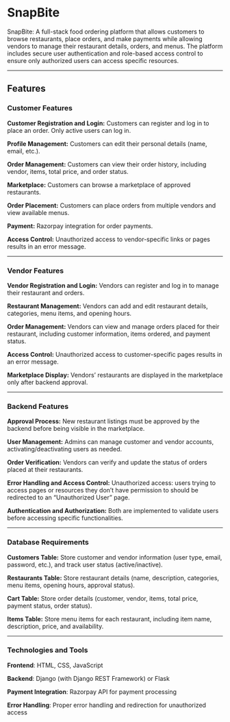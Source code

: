 <h1>SnapBite</h1>

SnapBite: A full-stack food ordering platform that allows customers to browse restaurants, place orders, and make payments while allowing vendors to manage their restaurant details, orders, and menus.
The platform includes secure user authentication and role-based access control to ensure only authorized users can access specific resources.

---

<h2>Features</h2>

<h3>Customer Features</h3>

**Customer Registration and Login:**
Customers can register and log in to place an order. Only active users can log in.

**Profile Management:**
Customers can edit their personal details (name, email, etc.).

**Order Management:**
Customers can view their order history, including vendor, items, total price, and order status.

**Marketplace:**
Customers can browse a marketplace of approved restaurants.

**Order Placement:**
Customers can place orders from multiple vendors and view available menus.

**Payment:**
Razorpay integration for order payments.

**Access Control:**
Unauthorized access to vendor-specific links or pages results in an error message.

---

<h3>Vendor Features</h3>

**Vendor Registration and Login:**
Vendors can register and log in to manage their restaurant and orders.

**Restaurant Management:**
Vendors can add and edit restaurant details, categories, menu items, and opening hours.

**Order Management:**
Vendors can view and manage orders placed for their restaurant, including customer information, items ordered, and payment status.

**Access Control:**
Unauthorized access to customer-specific pages results in an error message.

**Marketplace Display:**
Vendors’ restaurants are displayed in the marketplace only after backend approval.

---

<h3>Backend Features</h3>

**Approval Process:**
New restaurant listings must be approved by the backend before being visible in the marketplace.

**User Management:**
Admins can manage customer and vendor accounts, activating/deactivating users as needed.

**Order Verification:**
Vendors can verify and update the status of orders placed at their restaurants.

**Error Handling and Access Control:**
Unauthorized access: users trying to access pages or resources they don’t have permission to should be redirected to an “Unauthorized User” page.

**Authentication and Authorization:**
Both are implemented to validate users before accessing specific functionalities.

---

<h3>Database Requirements</h3>

**Customers Table:**
Store customer and vendor information (user type, email, password, etc.), and track user status (active/inactive).

**Restaurants Table:**
Store restaurant details (name, description, categories, menu items, opening hours, approval status).

**Cart Table:**
Store order details (customer, vendor, items, total price, payment status, order status).

**Items Table:**
Store menu items for each restaurant, including item name, description, price, and availability.


---

<h3>Technologies and Tools</h3>

**Frontend**: HTML, CSS, JavaScript

**Backend**: Django (with Django REST Framework) or Flask

**Payment Integration**: Razorpay API for payment processing

**Error Handling**: Proper error handling and redirection for unauthorized access

